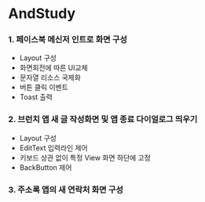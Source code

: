 # AndStudy  
### 1. 페이스북 메신저 인트로 화면 구성  
 - Layout 구성  
 - 화면회전에 따른 UI교체  
 - 문자열 리소스 국제화  
 - 버튼 클릭 이벤트  
 - Toast 출력  
  
 
### 2. 브런치 앱 새 글 작성화면 및 앱 종료 다이얼로그 띄우기  
 - Layout 구성  
 - EditText 입력라인 제어  
 - 키보드 상관 없이 특정 View 화면 하단에 고정  
 - BackButton 제어  
 
 
### 3. 주소록 앱의 새 연락처 화면 구성  
